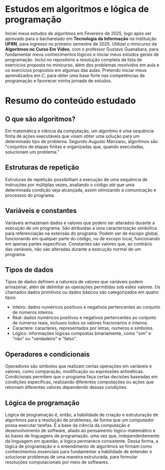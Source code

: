 # Estudos em algoritmos e lógica de programação

Iniciei meus estudos de algoritmos em Fevereiro de 2025, logo após ser aprovado para o bacharelado em **Tecnologia da Informação** na instituição **UFRN**, para ingresso no primeiro semestre de 2025. Utilizei o minicurso de **Algoritmos no Curso Em Vídeo**, com o professor Gustavo Guanabara, para fundamentar meus conhecimentos lógicos e iniciar meus estudos gerais de programação. Incluí no repositório a resolução completa da lista de exercícios proposta no minicurso, além dos problemas resolvidos em aula e os exercícios propostos em algumas das aulas. Pretendo iniciar meus aprendizados em C, para obter uma base forte nas competências de programação e favorecer minha jornada de estudos.

# Resumo do conteúdo estudado

## O que são algoritmos? 

Em matemática e ciência da computação, um algoritmo é uma sequência finita de ações executáveis que visam obter uma solução para um determinado tipo de problema. Segundo Augusto Manzano, algoritmos são "conjuntos de etapas finitas e organizadas que, quando executadas, solucionam um problema."

## Estruturas de repetição

Estruturas de repetição possibilitam a execução de uma sequência de instruções por múltiplas vezes, avaliando o código até que uma determinada condição seja alcançada, assim otimizando a comunicação e processos do programa.

## Variáveis e constantes

Variáveis armazenam dados e valores que podem ser alterados durante a execução de um programa. São atribuídas a uma caracterização simbólica para referenciação na extensão do programa. Podem ser de escopo global, funcionando em qualquer parte do código, ou de escopo local, funcionando em apenas partes específicas.
Constantes são valores que, ao contrário das variáveis, não são alteradas durante a execução normal de um programa.

## Tipos de dados

Tipos de dados definem a natureza de valores que variáveis podem armazenar, além de delimitar as operações permitidas sob estes valores.
Os chamados dados primitivos ou dados básicos são categorizados em quatro tipos:
-  Inteiro:  dados numéricos positivos e negativos pertencentes ao conjunto de números inteiros.
-  Real: dados numéricos positivos e negativos pertencentes ao conjunto de números reais, inclusos todos os valores fracionários e inteiros. 
-  Caractere: caracteres, representados por letras, números e símbolos.
-  Lógico: informações lógicas compostas binariamente, como "sim" e "não" ou "verdadeiro" e "falso".

## Operadores e condicionais

Operadores são símbolos que realizam certas operações em variáveis e valores, como comparação, modificação ou expressões aritméticas.
Condicionais permitem que o programa faça certas decisões baseadas em condições específicas, realizando diferentes computações ou ações que retornam diferentes valores dependendo dessas condições.

## Lógica de programação

Lógica de programação é, então, a habilidade de criação e estruturação de algoritmos para a resolução de problemas, de forma que um computador possa executar tarefas. É a base da ciência da computação e desenvolvimento de software, aliado ao pensamento lógico-matemático e às bases de linguagens de programação. uma vez que, independentemente da linguagem em questão, a lógica permanece consistente. Dessa forma, a lógica de programação e o entendimento de algoritmos se firmam como conhecimentos essenciais para fundamentar a habilidade de entender e solucionar problemas de uma maneira estruturada, para formular resoluções computacionais por meio de softwares.
